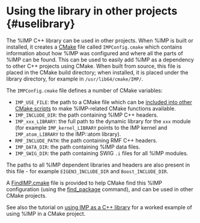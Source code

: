 Using the library in other projects {#uselibrary}
===================================

The %IMP C++ library can be used in other projects. When %IMP is built or
installed, it creates a [CMake](https://cmake.org/) file called
`IMPConfig.cmake` which contains information about how %IMP was configured
and where all the parts of %IMP can be found. This can be used to easily
add %IMP as a dependency to other C++ projects using CMake.
When built from source, this
file is placed in the CMake build directory; when installed, it is placed
under the library directory, for example in `/usr/lib64/cmake/IMP/`.

The `IMPConfig.cmake` file defines a number of CMake variables:

- `IMP_USE_FILE`: the path to a CMake file which can be
  [included into other CMake scripts](https://cmake.org/cmake/help/v3.13/command/include.html)
  to make %IMP-related CMake functions available.
- `IMP_INCLUDE_DIR`: the path containing %IMP C++ headers.
- `IMP_xxx_LIBRARY`: the full path to the dynamic library for the `xxx` module
  (for example `IMP_kernel_LIBRARY` points to the IMP kernel and
  `IMP_atom_LIBRARY` to the IMP::atom library).
- `RMF_INCLUDE_PATH`: the path containing RMF C++ headers.
- `IMP_DATA_DIR`: the path containing %IMP data files.
- `IMP_SWIG_DIR`: the path containing SWIG `.i` files for all %IMP modules.

The paths to all %IMP dependent libraries and headers are also present in
this file - for example `EIGEN3_INCLUDE_DIR` and `Boost_INCLUDE_DIR`.

A [FindIMP.cmake](https://github.com/salilab/pmi/blob/develop/tools/FindIMP.cmake)
file is provided to help CMake find this %IMP configuration (using the
[find_package](https://cmake.org/cmake/help/v3.13/command/find_package.html)
command), and can be used in other CMake projects. 

See also the tutorial on
[using IMP as a C++ library](https://integrativemodeling.org/tutorials/using_cpp/develop/)
for a worked example of using %IMP in a CMake project.
